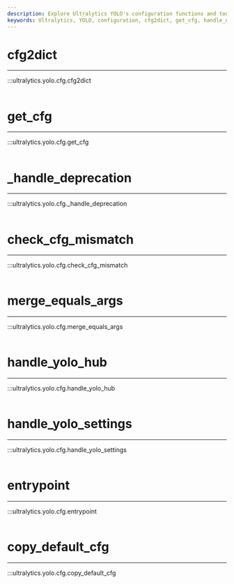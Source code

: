 ```yaml
---
description: Explore Ultralytics YOLO's configuration functions and tools. Handle settings, manage defaults, and deal with deprecations in your YOLO configuration.
keywords: Ultralytics, YOLO, configuration, cfg2dict, get_cfg, handle_deprecation, check_cfg_mismatch, merge_equals_args, handle_yolo_hub, handle_yolo_settings, entrypoint, copy_default_cfg
---
```


# cfg2dict
---
:::ultralytics.yolo.cfg.cfg2dict
<br><br>

# get_cfg
---
:::ultralytics.yolo.cfg.get_cfg
<br><br>

# _handle_deprecation
---
:::ultralytics.yolo.cfg._handle_deprecation
<br><br>

# check_cfg_mismatch
---
:::ultralytics.yolo.cfg.check_cfg_mismatch
<br><br>

# merge_equals_args
---
:::ultralytics.yolo.cfg.merge_equals_args
<br><br>

# handle_yolo_hub
---
:::ultralytics.yolo.cfg.handle_yolo_hub
<br><br>

# handle_yolo_settings
---
:::ultralytics.yolo.cfg.handle_yolo_settings
<br><br>

# entrypoint
---
:::ultralytics.yolo.cfg.entrypoint
<br><br>

# copy_default_cfg
---
:::ultralytics.yolo.cfg.copy_default_cfg
<br><br>
